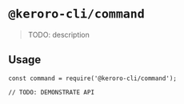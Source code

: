 # `@keroro-cli/command`

> TODO: description

## Usage

```
const command = require('@keroro-cli/command');

// TODO: DEMONSTRATE API
```
